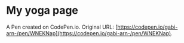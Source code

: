 # My yoga page

A Pen created on CodePen.io. Original URL: [https://codepen.io/gabi-arn-/pen/WNEKNap](https://codepen.io/gabi-arn-/pen/WNEKNap).


